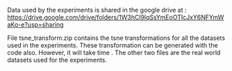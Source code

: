 Data used by the experiments is shared in the google drive at :
https://drive.google.com/drive/folders/1W3hCl9lqSsYmEoOTIcJxY6NFYmWaKo-e?usp=sharing

File tsne_transform.zip contains the tsne transformations for all the datasets used in the experiments. These transformation can be generated with the code also. However, it will take time .
The other two files are the real world datasets used for the experiments.

